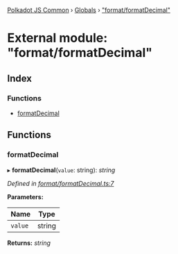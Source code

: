 [Polkadot JS Common](../README.md) › [Globals](../globals.md) › ["format/formatDecimal"](_format_formatdecimal_.md)

# External module: "format/formatDecimal"

## Index

### Functions

* [formatDecimal](_format_formatdecimal_.md#formatdecimal)

## Functions

###  formatDecimal

▸ **formatDecimal**(`value`: string): *string*

*Defined in [format/formatDecimal.ts:7](https://github.com/polkadot-js/common/blob/48b753b8/packages/util/src/format/formatDecimal.ts#L7)*

**Parameters:**

Name | Type |
------ | ------ |
`value` | string |

**Returns:** *string*
